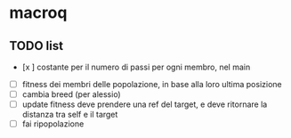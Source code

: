 # macroq

## TODO list

- [x ] costante per il numero di passi per ogni membro, nel main
- [ ] fitness dei membri delle popolazione, in base alla loro ultima posizione
- [ ] cambia breed (per alessio)
- [ ] update fitness deve prendere una ref del target, e deve ritornare la distanza tra self e il target
- [ ] fai ripopolazione